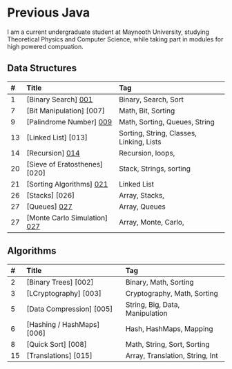 # Previous Java

I am a current undergraduate student at Maynooth University, studying Theoretical Physics and Computer Science, while taking part in modules for high powered compuation. 



## Data Structures 

| #    | Title                                     | Tag                                      |
| :--- | :---------------------------------------  | :--------------------------------------- |
| 1    | [Binary Search] [001]                     | Binary, Search, Sort                     |
| 7    | [Bit Manipulation] [007]                  | Math, Bit, Sorting                       |
| 9    | [Palindrome Number] [009]                 | Math, Sorting, Queues, String            |
| 13   | [Linked List] [013]                       | Sorting, String, Classes, Linking, Lists |
| 14   | [Recursion] [014]                         | Recursion, loops,                        |
| 20   | [Sieve of Eratosthenes] [020]             | Stack, Strings, sorting                  |
| 21   | [Sorting Algorithms] [021]                | Linked List                              |
| 26   | [Stacks] [026]                            | Array, Stacks,                           |
| 27   | [Queues] [027]                            | Array, Queues                            |
| 27   | [Monte Carlo Simulation] [027]            | Array, Monte, Carlo,                     |

## Algorithms 

| #    | Title                                     | Tag                              |
| :--- | :---------------------------------------  | :------------------------------- |
| 2    | [Binary Trees] [002]                      | Binary, Math, Sorting            |
| 3    | [LCryptography] [003]                     | Cryptography, Math, Sorting      |
| 5    | [Data Compression] [005]                  | String, Big, Data, Manipulation  |
| 6    | [Hashing / HashMaps] [006]                | Hash, HashMaps, Mapping          |
| 8    | [Quick Sort] [008]                        | Math, String, Sort, Sorting      |
| 15   | [Translations] [015]                      | Array, Translation, String, Int  |





[001]: 
[007]: 
[009]: 
[013]: 
[014]: 
[020]: 
[021]: 
[026]: 
[027]: 
[028]: 
[035]: 
[038]: 
[053]: 
[058]: 
[066]: 
[067]: 
[069]: 
[070]: 
[083]: 
[088]: 
[100]: 
[101]: 
[104]: 
[107]: 
[108]: 
[110]: 
[111]: 
[112]: 
